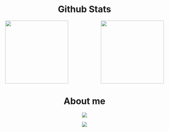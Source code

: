 <h1 align="center"> Github Stats </h1>
<p>
  <a href="https://github.com/muskanrani/github-readme-stats">
    <img height="200px" src="https://github-readme-stats.vercel.app/api?username=luisfesantos&show_icons=true&theme=merko"/>
  </a>
  <a>
    <img height="200px" align="right" src="https://github-readme-stats.vercel.app/api/top-langs/?username=luisfesantos&layout=compact&theme=tokyonight"/>
  </a>
</p>



<h1 align="center" https://capsule-render.vercel.app/api?text=capsule_render&animation=twinkling> About me </h1>
<p align="center">
  <img src="https://capsule-render.vercel.app/api?type=waving&color=gradient&height=80&section=main&width=100"/>
</p>

<p align="center">
  <img src="https://capsule-render.vercel.app/api?type=waving&color=gradient&height=80&section=footer&width=100"/>
</p>


<!--
**luisfesantos/luisfesantos** is a ✨ _special_ ✨ repository because its `README.md` (this file) appears on your GitHub profile.
